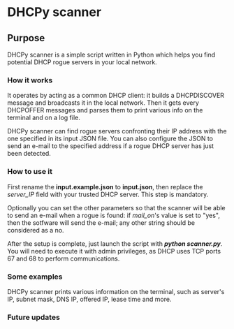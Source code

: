 # DHCPy scanner

## Purpose
DHCPy scanner is a simple script written in Python which helps you find
potential DHCP rogue servers in your local network.
### How it works
It operates by acting as a common DHCP client: it builds a DHCPDISCOVER message
and broadcasts it in the local network. Then it gets every DHCPOFFER messages
and parses them to print various info on the terminal and on a log file.

DHCPy scanner can find rogue servers confronting their IP address with the one
specified in its input JSON file. You can also configure the JSON to send an
e-mail to the specified address if a rogue DHCP server has just been detected.
### How to use it
First rename the **input.example.json** to **input.json**, then replace the
_server_IP_ field with your trusted DHCP server. This step is mandatory.

Optionally you can set the other parameters so that the scanner will be able to
send an e-mail when a rogue is found: if _mail_on_'s value is set to "yes", then
the sotfware will send the e-mail; any other string should be considered as a no.

After the setup is complete, just launch the script with **_python scanner.py_**.
You will need to execute it with admin privileges, as DHCP uses TCP ports 67 and
68 to perform communications.
### Some examples
DHCPy scanner prints various information on the terminal, such as server's IP,
subnet mask, DNS IP, offered IP, lease time and more.
### Future updates
